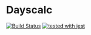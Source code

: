 # Dayscalc
[![Build Status](https://travis-ci.org/Saionaro/dayscalc.svg?branch=master)](https://travis-ci.org/Saionaro/dayscalc)
[![tested with jest](https://img.shields.io/badge/tested_with-jest-99424f.svg)](https://github.com/facebook/jest)